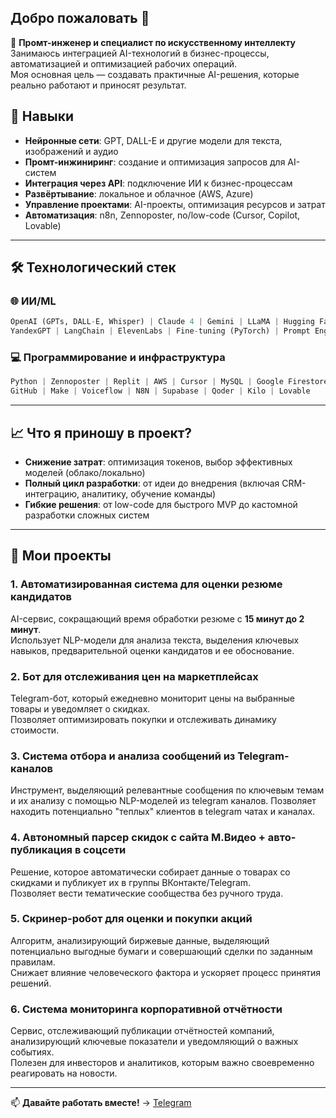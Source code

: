 ## Добро пожаловать 👋

🚀 **Промт-инженер и специалист по искусственному интеллекту**  
Занимаюсь интеграцией AI-технологий в бизнес-процессы, автоматизацией и оптимизацией рабочих операций.  
Моя основная цель — создавать практичные AI-решения, которые реально работают и приносят результат. 

## 🎯 Навыки
- **Нейронные сети**: GPT, DALL-E и другие модели для текста, изображений и аудио  
- **Промт-инжиниринг**: создание и оптимизация запросов для AI-систем  
- **Интеграция через API**: подключение ИИ к бизнес-процессам  
- **Развёртывание**: локальное и облачное (AWS, Azure)  
- **Управление проектами**: AI-проекты, оптимизация ресурсов и затрат
- **Автоматизация**: n8n, Zennoposter, no/low-code (Cursor, Copilot, Lovable)

---

## 🛠️ **Технологический стек**

### 🌐 **ИИ/ML**
```python
OpenAI (GPTs, DALL-E, Whisper) | Claude 4 | Gemini | LLaMA | Hugging Face 
YandexGPT | LangChain | ElevenLabs | Fine-tuning (PyTorch) | Prompt Engineering
```

### 💻 **Программирование и инфраструктура**
```python
Python | Zennoposter | Replit | AWS | Cursor | MySQL | Google Firestore 
GitHub | Make | Voiceflow | N8N | Supabase | Qoder | Kilo | Lovable
```

---

## 📈 **Что я приношу в проект?**
- **Снижение затрат**: оптимизация токенов, выбор эффективных моделей (облако/локально) 
- **Полный цикл разработки**: от идеи до внедрения (включая CRM-интеграцию, аналитику, обучение команды)  
- **Гибкие решения**: от low-code для быстрого MVP до кастомной разработки сложных систем

---

## 🚀 Мои проекты

### 1. Автоматизированная система для оценки резюме кандидатов  
AI-сервис, сокращающий время обработки резюме с **15 минут до 2 минут**.  
Использует NLP-модели для анализа текста, выделения ключевых навыков, предварительной оценки кандидатов и ее обоснование.  

### 2. Бот для отслеживания цен на маркетплейсах  
Telegram-бот, который ежедневно мониторит цены на выбранные товары и уведомляет о скидках.  
Позволяет оптимизировать покупки и отслеживать динамику стоимости.  

### 3. Система отбора и анализа сообщений из Telegram-каналов  
Инструмент, выделяющий релевантные сообщения по ключевым темам и их анализу с помощью NLP-моделей из telegram каналов.
Позволяет находить потенциально "теплых" клиентов в telegram чатах и каналах.

### 4. Автономный парсер скидок с сайта М.Видео + авто-публикация в соцсети  
Решение, которое автоматически собирает данные о товарах со скидками и публикует их в группы ВКонтакте/Telegram.  
Позволяет вести тематические сообщества без ручного труда.

### 5. Скринер-робот для оценки и покупки акций  
Алгоритм, анализирующий биржевые данные, выделяющий потенциально выгодные бумаги и совершающий сделки по заданным правилам.  
Снижает влияние человеческого фактора и ускоряет процесс принятия решений.  

### 6. Система мониторинга корпоративной отчётности  
Сервис, отслеживающий публикации отчётностей компаний, анализирующий ключевые показатели и уведомляющий о важных событиях.  
Полезен для инвесторов и аналитиков, которым важно своевременно реагировать на новости.  

---

📫 **Давайте работать вместе!** →  [Telegram](https://t.me/yuriy38)
